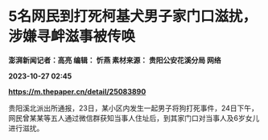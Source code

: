 # 5名网民到打死柯基犬男子家门口滋扰，涉嫌寻衅滋事被传唤
**澎湃新闻记者：高亮 编辑： 忻燕 素材来源： 贵阳公安花溪分局 网络**

**2023-10-27 02:45**

**https://m.thepaper.cn/detail/25083890**

贵阳溪北派出所通报，23日，某小区内发生一起男子将狗打死事件，24日下午，网民曾某某等五人通过微信群获知当事人住址后，到其家门口对当事人及6岁女儿进行滋扰。